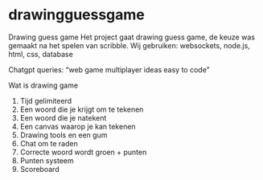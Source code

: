 # drawingguessgame
Drawing guess game 
Het project gaat drawing guess game, de keuze was gemaakt na het spelen van scribble.
Wij gebruiken: websockets, node.js, html, css, database

Chatgpt queries: 
“web game multiplayer ideas easy to code” 

Wat is drawing game
1.	Tijd gelimiteerd
2.	Een woord die je krijgt om te tekenen
3.	Een woord die je natekent 
4.	Een canvas waarop je kan tekenen
5.	Drawing tools en een gum
6.	Chat om te raden
7.	Correcte woord wordt groen + punten
8.	Punten systeem
9.	Scoreboard



